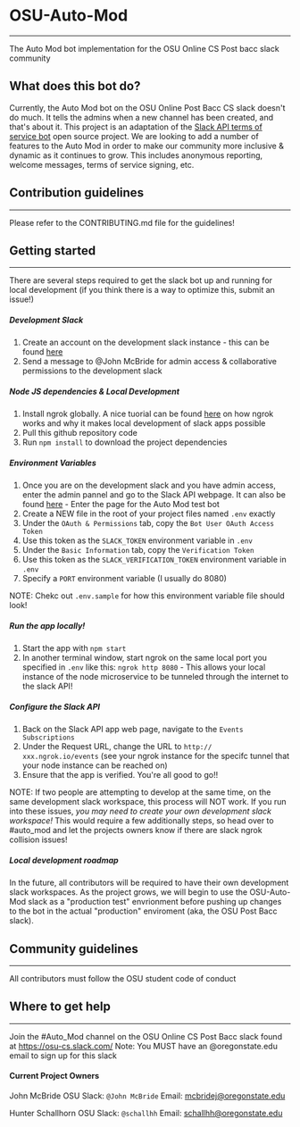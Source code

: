 # OSU-Auto-Mod
___
The Auto Mod bot implementation for the OSU Online CS Post bacc slack community

## What does this bot do?
Currently, the Auto Mod bot on the OSU Online Post Bacc CS slack doesn't do much. It tells the admins when a new channel has been created, and that's about it. This project is an adaptation of the [Slack API terms of service bot](https://github.com/slackapi/template-terms-of-service) open source project. We are looking to add a number of features to the Auto Mod in order to make our community more inclusive & dynamic as it continues to grow. This includes anonymous reporting, welcome messages, terms of service signing, etc. 

## Contribution guidelines
___
Please refer to the CONTRIBUTING.md file for the guidelines!

## Getting started
___
There are several steps required to get the slack bot up and running for local development (if you think there is a way to optimize this, submit an issue!)

##### Development Slack
1. Create an account on the development slack instance - this can be found [here](osu-auto-mod.slack.com)
2. Send a message to @John McBride for admin access & collaborative permissions to the development slack

##### Node JS dependencies & Local Development
1. Install ngrok globally. A nice tuorial can be found [here](https://api.slack.com/tutorials/tunneling-with-ngrok) on how ngrok works and why it makes local development of slack apps possible
2. Pull this github repository code
3. Run `npm install` to download the project dependencies

##### Environment Variables
1. Once you are on the development slack and you have admin access, enter the admin pannel and go to the Slack API webpage. It can also be found [here](https://api.slack.com) - Enter the page for the Auto Mod test bot
2. Create a NEW file in the root of your project files named `.env` exactly
3. Under the `OAuth & Permissions` tab, copy the `Bot User OAuth Access Token`
4. Use this token as the `SLACK_TOKEN` environment variable in `.env`
5. Under the `Basic Information` tab, copy the `Verification Token`
6. Use this token as the `SLACK_VERIFICATION_TOKEN` environment variable in `.env`
7. Specify a `PORT` environment variable (I usually do 8080)

NOTE: Chekc out `.env.sample` for how this environment variable file should look!

##### Run the app locally!
1. Start the app with `npm start`
2. In another terminal window, start ngrok on the same local port you specified in `.env` like this: `ngrok http 8080`  -  This allows your local instance of the node microservice to be tunneled through the internet to the slack API!

##### Configure the Slack API
1. Back on the Slack API app web page, navigate to the `Events Subscriptions`
2. Under the Request URL, change the URL to `http:// xxx.ngrok.io/events` (see your ngrok instance for the specifc tunnel that your node instance can be reached on)
3. Ensure that the app is verified. You're all good to go!!

NOTE: If two people are attempting to develop at the same time, on the same development slack workspace, this process will NOT work. If you run into these issues,
_*you may need to create your own development slack workspace!*_ This would require a few additionally steps, so head over to #auto_mod and let the projects owners know if there are slack ngrok collision issues! 

##### Local development roadmap
In the future, all contributors will be required to have their own development slack workspaces. As the project grows, we will begin to use the OSU-Auto-Mod slack as a "production test" envrionment before pushing up changes to the bot in the actual "production" enviroment (aka, the OSU Post Bacc slack).

## Community guidelines
___
All contributors must follow the OSU student code of conduct 

## Where to get help
___
Join the #Auto_Mod channel on the OSU Online CS Post Bacc slack found at https://osu-cs.slack.com/
Note: You MUST have an @oregonstate.edu email to sign up for this slack

#### Current Project Owners
John McBride 
OSU Slack: `@John McBride`
Email: mcbridej@oregonstate.edu

Hunter Schallhorn
OSU Slack: `@schallhh`
Email: schallhh@oregonstate.edu
